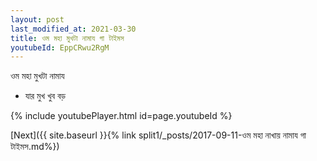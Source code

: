 ```yaml
---
layout: post
last_modified_at: 2021-03-30
title: ওম মহা মুখটা নামায গা টাইমস
youtubeId: EppCRwu2RgM
---
```

 
 
 ওম মহা মুখটা নামায  
 
 -  যার মুখ খুব বড় 
 
  
 
  
 
 
 
 
 
 


{% include youtubePlayer.html id=page.youtubeId %}
 
[Next]({{ site.baseurl }}{% link  split1/_posts/2017-09-11-ওম মহা নাখায় নামায গা টাইমস.md%})
 
